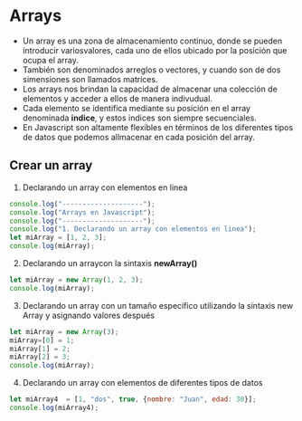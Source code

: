 # Arrays

- Un array es una zona de almacenamiento continuo, donde se pueden introducir variosvalores, cada uno de ellos ubicado por la posición que ocupa el array.
- También son denominados arreglos o vectores, y cuando son de dos simensiones son llamados matrices.
- Los arrays nos brindan la capacidad de almacenar una colección de elementos y acceder a ellos de manera indivudual.
- Cada elemento se identifica mediante su posición en el array denominada **indice**, y estos indices son siempre secuenciales.
- En Javascript son altamente flexibles en términos de los diferentes tipos de datos que podemos allmacenar en cada posición del array.

## Crear un array

1. Declarando un array con elementos en linea

```Javascript
console.log("--------------------");
console.log("Arrays en Javascript");
console.log("--------------------");
console.log("1. Declarando un array con elementos en linea");
let miArray = [1, 2, 3];
console.log(miArray);
```

2. Declarando un arraycon la sintaxis **newArray()**

```Javascript
let miArray = new Array(1, 2, 3);
console.log(miArray);
```
3. Declarando un array con un tamaño específico utilizando la sintaxis new Array y asignando valores después

```Javascript
let miArray = new Array(3);
miArray=[0] = 1;
miArray[1] = 2;
miArray[2] = 3;
console.log(miArray);
```

4.  Declarando un array con elementos de diferentes tipos de datos

```Javascript
let miArray4  = [1, "dos", true, {nombre: "Juan", edad: 30}];
console.log(miArray4);
```